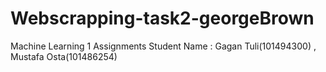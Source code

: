 # Webscrapping-task2-georgeBrown
Machine Learning 1 Assignments Student Name : Gagan Tuli(101494300) , Mustafa Osta(101486254)

